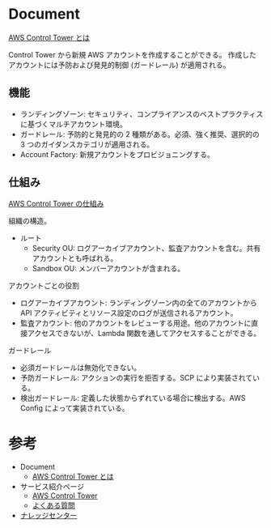 # Document

[AWS Control Tower とは](https://docs.aws.amazon.com/ja_jp/controltower/latest/userguide/what-is-control-tower.html)

Control Tower から新規 AWS アカウントを作成することができる。
作成したアカウントには予防および発見的制御 (ガードレール) が適用される。

## 機能

* ランディングゾーン: セキュリティ、コンプライアンスのベストプラクティスに基づくマルチアカウント環境。
* ガードレール: 予防的と発見的の 2 種類がある。必須、強く推奨、選択的の 3 つのガイダンスカテゴリが適用される。
* Account Factory: 新規アカウントをプロビジョニングする。

## 仕組み

[AWS Control Tower の仕組み](https://docs.aws.amazon.com/ja_jp/controltower/latest/userguide/how-control-tower-works.html)

組織の構造。

* ルート
  * Security OU: ログアーカイブアカウント、監査アカウントを含む。共有アカウントとも呼ばれる。
  * Sandbox OU: メンバーアカウントが含まれる。

アカウントごとの役割

* ログアーカイブアカウント: ランディングゾーン内の全てのアカウントから API アクティビティとリソース設定のログが送信されるアカウント。
* 監査アカウント: 他のアカウントをレビューする用途。他のアカウントに直接アクセスできないが、Lambda 関数を通してアクセスすることができる。

ガードレール

* 必須ガードレールは無効化できない。
* 予防ガードレール: アクションの実行を拒否する。SCP により実装されている。
* 検出ガードレール: 定義した状態からずれている場合に検出する。AWS Config によって実装されている。



# 参考

* Document
  * [AWS Control Tower とは](https://docs.aws.amazon.com/ja_jp/controltower/latest/userguide/what-is-control-tower.html)
* サービス紹介ページ
  * [AWS Control Tower](https://aws.amazon.com/jp/controltower/)
  * [よくある質問](https://aws.amazon.com/jp/controltower/faqs/)
* [ナレッジセンター](https://aws.amazon.com/jp/premiumsupport/knowledge-center/#AWS_Control_Tower)
